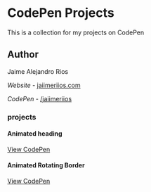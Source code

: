 # CodePen Projects
This is a collection for my projects on CodePen

## Author

Jaime Alejandro Rios

*Website* - [jaiimeriios.com](http://jaiimeriios.com)

*CodePen* - [/jaiimeriios](https://codepen.io/jaiimeriios/)

### projects

#### Animated heading
[View CodePen](https://codepen.io/jaiimeriios/pen/LBRWRx)

#### Animated Rotating Border
[View CodePen](https://codepen.io/jaiimeriios/pen/djpvoN)
